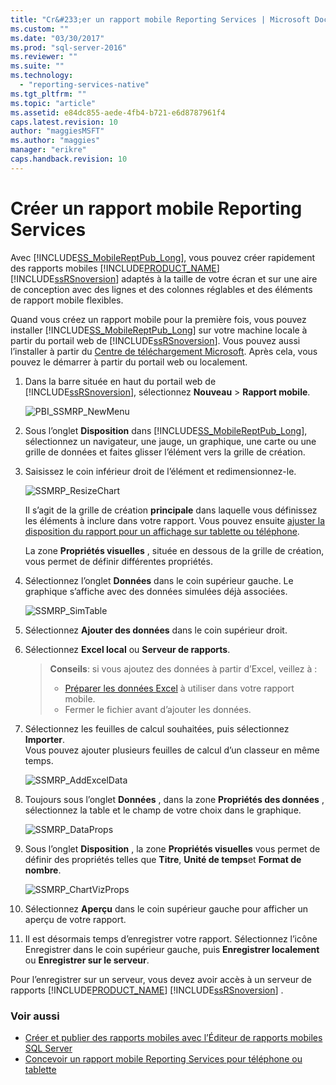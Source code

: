 ```yaml
---
title: "Cr&#233;er un rapport mobile Reporting Services | Microsoft Docs"
ms.custom: ""
ms.date: "03/30/2017"
ms.prod: "sql-server-2016"
ms.reviewer: ""
ms.suite: ""
ms.technology: 
  - "reporting-services-native"
ms.tgt_pltfrm: ""
ms.topic: "article"
ms.assetid: e84dc855-aede-4fb4-b721-e6d8787961f4
caps.latest.revision: 10
author: "maggiesMSFT"
ms.author: "maggies"
manager: "erikre"
caps.handback.revision: 10
---
```

# Cr&#233;er un rapport mobile Reporting Services
Avec [!INCLUDE[SS_MobileReptPub_Long](../../includes/ss-mobilereptpub-long.md)], vous pouvez créer rapidement des rapports mobiles [!INCLUDE[PRODUCT_NAME](../../includes/sscurrent.md)] [!INCLUDE[ssRSnoversion](../../includes/ssrsnoversion.md)] adaptés à la taille de votre écran et sur une aire de conception avec des lignes et des colonnes réglables et des éléments de rapport mobile flexibles.  
  
Quand vous créez un rapport mobile pour la première fois, vous pouvez installer [!INCLUDE[SS_MobileReptPub_Long](../../includes/ss-mobilereptpub-short.md)] sur votre machine locale à partir du portail web de [!INCLUDE[ssRSnoversion](../../includes/ssrsnoversion.md)]. Vous pouvez aussi l’installer à partir du [Centre de téléchargement Microsoft](http://go.microsoft.com/fwlink/?LinkID=733527). Après cela, vous pouvez le démarrer à partir du portail web ou localement.   
    
1. Dans la barre située en haut du portail web de [!INCLUDE[ssRSnoversion](../../includes/ssrsnoversion.md)], sélectionnez **Nouveau** > **Rapport mobile**.  
  
   ![PBI_SSMRP_NewMenu](../../reporting-services/mobile-reports/media/pbi-ssmrp-newmenu.png)  
     
2. Sous l’onglet **Disposition** dans [!INCLUDE[SS_MobileReptPub_Long](../../includes/ss-mobilereptpub-short.md)], sélectionnez un navigateur, une jauge, un graphique, une carte ou une grille de données et faites glisser l’élément vers la grille de création.  
  
3. Saisissez le coin inférieur droit de l’élément et redimensionnez-le.  
  
   ![SSMRP_ResizeChart](../../reporting-services/mobile-reports/media/ssmrp-resizechart.png)  
  
   Il s’agit de la grille de création **principale** dans laquelle vous définissez les éléments à inclure dans votre rapport. Vous pouvez ensuite [ajuster la disposition du rapport pour un affichage sur tablette ou téléphone](../../reporting-services/mobile-reports/lay-out-a-reporting-services-mobile-report-for-phone-or-tablet.md).     
     
   La zone **Propriétés visuelles** , située en dessous de la grille de création, vous permet de définir différentes propriétés.  
     
4. Sélectionnez l’onglet **Données** dans le coin supérieur gauche. Le graphique s’affiche avec des données simulées déjà associées.   
  
   ![SSMRP_SimTable](../../reporting-services/mobile-reports/media/ssmrp-simtable.png)  
  
5. Sélectionnez **Ajouter des données** dans le coin supérieur droit.  
  
6. Sélectionnez **Excel local** ou **Serveur de rapports**.  
  
   >**Conseils**: si vous ajoutez des données à partir d’Excel, veillez à :  
    >* [Préparer les données Excel](../../reporting-services/mobile-reports/prepare-excel-data-for-reporting-services-mobile-reports.md) à utiliser dans votre rapport mobile.  
    >* Fermer le fichier avant d’ajouter les données.  
7. Sélectionnez les feuilles de calcul souhaitées, puis sélectionnez **Importer**.   
   Vous pouvez ajouter plusieurs feuilles de calcul d’un classeur en même temps.  
    
     ![SSMRP_AddExcelData](../../reporting-services/mobile-reports/media/ssmrp-addexceldata.png)  
  
8. Toujours sous l’onglet **Données** , dans la zone **Propriétés des données** , sélectionnez la table et le champ de votre choix dans le graphique.  
  
   ![SSMRP_DataProps](../../reporting-services/mobile-reports/media/ssmrp-dataprops.png)  
  
9. Sous l’onglet **Disposition** , la zone **Propriétés visuelles** vous permet de définir des propriétés telles que **Titre**, **Unité de temps**et **Format de nombre**.  
  
   ![SSMRP_ChartVizProps](../../reporting-services/mobile-reports/media/ssmrp-chartvizprops.png)  
    
10. Sélectionnez **Aperçu** dans le coin supérieur gauche pour afficher un aperçu de votre rapport.  
  
11. Il est désormais temps d’enregistrer votre rapport. Sélectionnez l’icône Enregistrer dans le coin supérieur gauche, puis **Enregistrer localement** ou **Enregistrer sur le serveur**.  
  
   Pour l’enregistrer sur un serveur, vous devez avoir accès à un serveur de rapports [!INCLUDE[PRODUCT_NAME](../../includes/sscurrent.md)] [!INCLUDE[ssRSnoversion](../../includes/ssrsnoversion.md)] .  
     
   ### Voir aussi  
     
-   [Créer et publier des rapports mobiles avec l’Éditeur de rapports mobiles SQL Server](../../reporting-services/mobile-reports/create-mobile-reports-with-sql-server-mobile-report-publisher.md)  
-   [Concevoir un rapport mobile Reporting Services pour téléphone ou tablette](../../reporting-services/mobile-reports/lay-out-a-reporting-services-mobile-report-for-phone-or-tablet.md)  
  
   